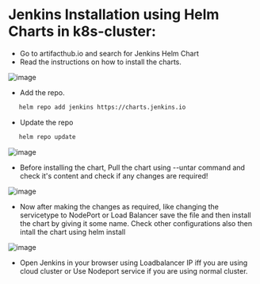 # Jenkins Installation using Helm Charts in k8s-cluster:

 - Go to artifacthub.io and search for Jenkins Helm Chart
 - Read the instructions on how to install the charts.
 
![image](https://user-images.githubusercontent.com/92631457/189499277-d7349c0f-8669-4d4f-a43a-4be26dee0d6f.png)
 
 - Add the repo.
 
```sh
   helm repo add jenkins https://charts.jenkins.io
```
 - Update the repo

```sh
   helm repo update
```
![image](https://user-images.githubusercontent.com/92631457/189499711-9ef6d854-c9fe-4c26-a0df-d34a8ddff063.png)

 - Before installing the chart, Pull the chart using --untar command and check it's content and check if any changes are required!

![image](https://user-images.githubusercontent.com/92631457/189499798-5cea13b0-5109-4c8c-8229-41bc3dbe4802.png)

- Now after making the changes as required, like changing the servicetype to NodePort  or Load Balancer save the file and then install the chart by giving it some name. Check other configurations also then intall the chart using helm install <release name> <chart name>

![image](https://user-images.githubusercontent.com/92631457/189500145-744e21a1-a743-4786-868c-aa3c8df06374.png)

- Open Jenkins in your browser using Loadbalancer IP iff you are using cloud cluster or Use Nodeport service if you are using normal cluster. 
